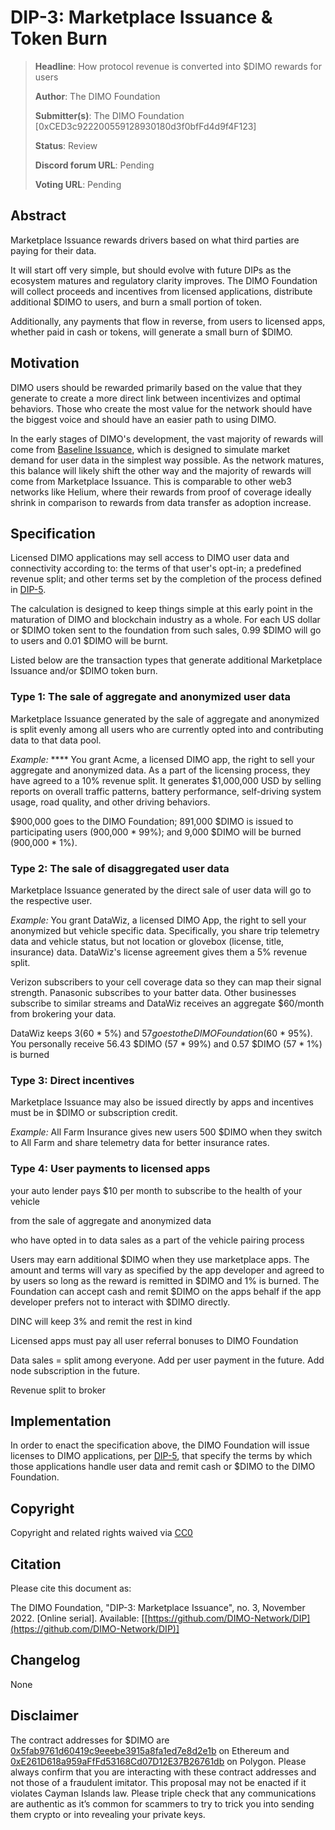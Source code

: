 # DIP-3: Marketplace Issuance & Token Burn

> **Headline**: How protocol revenue is converted into $DIMO rewards for users
>
> **Author**: The DIMO Foundation
>
> **Submitter(s)**: The DIMO Foundation \[0xCED3c922200559128930180d3f0bfFd4d9f4F123]
>
> **Status**: Review
>
> **Discord forum URL**: Pending
>
> **Voting URL**: Pending

## Abstract

Marketplace Issuance rewards drivers based on what third parties are paying for their data.

It will start off very simple, but should evolve with future DIPs as the ecosystem matures and regulatory clarity improves. The DIMO Foundation will collect proceeds and incentives from licensed applications, distribute additional $DIMO to users, and burn a small portion of token.

Additionally, any payments that flow in reverse, from users to licensed apps, whether paid in cash or tokens, will generate a small burn of $DIMO.

## Motivation

DIMO users should be rewarded primarily based on the value that they generate to create a more direct link between incentivizes and optimal behaviors. Those who create the most value for the network should have the biggest voice and should have an easier path to using DIMO.

In the early stages of DIMO's development, the vast majority of rewards will come from [Baseline Issuance](dip-2-baseline-issuance.md), which is designed to simulate market demand for user data in the simplest way possible. As the network matures, this balance will likely shift the other way and the majority of rewards will come from Marketplace Issuance. This is comparable to other web3 networks like Helium, where their rewards from proof of coverage ideally shrink in comparison to rewards from data transfer as adoption increase.

## Specification

Licensed DIMO applications may sell access to DIMO user data and connectivity according to: the terms of that user's opt-in; a predefined revenue split; and other terms set by the completion of the process defined in [DIP-5](dip-5-app-ecosystem.md).

The calculation is designed to keep things simple at this early point in the maturation of DIMO and blockchain industry as a whole. For each US dollar or $DIMO token sent to the foundation from such sales, 0.99 $DIMO will go to users and 0.01 $DIMO will be burnt.

Listed below are the transaction types that generate additional Marketplace Issuance and/or $DIMO token burn.

### Type 1: The sale of aggregate and anonymized user data

Marketplace Issuance generated by the sale of aggregate and anonymized is split evenly among all users who are currently opted into and contributing data to that data pool.&#x20;

_Example:_ **** You grant Acme, a licensed DIMO app, the right to sell your aggregate and anonymized data. As a part of the licensing process, they have agreed to a 10% revenue split. It generates $1,000,000 USD by selling reports on overall traffic patterns, battery performance, self-driving system usage, road quality, and other driving behaviors.

&#x20;$900,000 goes to the DIMO Foundation; 891,000 $DIMO is issued to participating users (900,000 \* 99%); and 9,000 $DIMO will be burned (900,000 \* 1%).

### Type 2: The sale of disaggregated user data

Marketplace Issuance generated by the direct sale of user data will go to the respective user.

_Example:_ You grant DataWiz, a licensed DIMO App, the right to sell your anonymized but vehicle specific data. Specifically, you share trip telemetry data and vehicle status, but not location or glovebox (license, title, insurance) data. DataWiz's license agreement gives them a 5% revenue split.

Verizon subscribers to your cell coverage data so they can map their signal strength. Panasonic subscribes to your batter data. Other businesses subscribe to similar streams and DataWiz receives an aggregate $60/month from brokering your data.

DataWiz keeps $3 ($60 \* 5%) and $57 goes to the DIMO Foundation ($60 \* 95%). You personally receive 56.43 $DIMO (57 \* 99%) and 0.57 $DIMO (57 \* 1%) is burned

### Type 3: Direct incentives

Marketplace Issuance may also be issued directly by apps and incentives must be in $DIMO or subscription credit.

_Example:_ All Farm Insurance gives new users 500 $DIMO when they switch to All Farm and share telemetry data for better insurance rates.&#x20;

### Type 4: User payments to licensed apps



your auto lender pays $10 per month to subscribe to the health of your vehicle

from the sale of aggregate and anonymized data

who have opted in to data sales as a part of the vehicle pairing process

Users may earn additional $DIMO when they use marketplace apps. The amount and terms will vary as specified by the app developer and agreed to by users so long as the reward is remitted in $DIMO and 1% is burned. The Foundation can accept cash and remit $DIMO on the apps behalf if the app developer prefers not to interact with $DIMO directly.

DINC will keep 3% and remit the rest in kind

Licensed apps must pay all user referral bonuses to DIMO Foundation

Data sales = split among everyone. Add per user payment in the future. Add node subscription in the future.

Revenue split to broker

## Implementation

In order to enact the specification above, the DIMO Foundation will issue licenses to DIMO applications, per [DIP-5](dip-5-app-ecosystem.md), that specify the terms by which those applications handle user data and remit cash or $DIMO to the DIMO Foundation.

## Copyright

Copyright and related rights waived via [CC0](https://creativecommons.org/publicdomain/zero/1.0)

## Citation

Please cite this document as:

The DIMO Foundation, "DIP-3: Marketplace Issuance", no. 3, November 2022. \[Online serial]. Available: \[[https://github.com/DIMO-Network/DIP](https://github.com/DIMO-Network/DIP)]

## Changelog

None

## Disclaimer

The contract addresses for $DIMO are [0x5fab9761d60419c9eeebe3915a8fa1ed7e8d2e1b](https://etherscan.io/token/0x5fab9761d60419c9eeebe3915a8fa1ed7e8d2e1b) on Ethereum and [0xE261D618a959aFfFd53168Cd07D12E37B26761db](https://polygonscan.com/token/0xE261D618a959aFfFd53168Cd07D12E37B26761db) on Polygon. Please always confirm that you are interacting with these contract addresses and not those of a fraudulent imitator. This proposal may not be enacted if it violates Cayman Islands law. Please triple check that any communications are authentic as it’s common for scammers to try to trick you into sending them crypto or into revealing your private keys.
